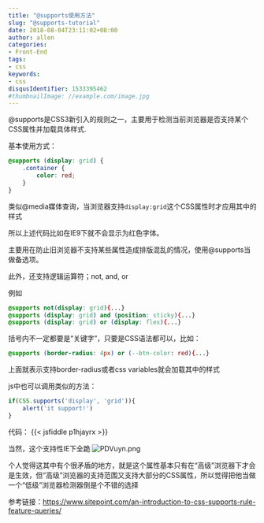 ```yaml
---
title: "@supports使用方法"
slug: "@supports-tutorial"
date: 2018-08-04T23:11:02+08:00
author: allen
categories:
- Front-End
tags:
- css
keywords:
- css
disqusIdentifier: 1533395462
#thumbnailImage: //example.com/image.jpg
---
```


@supports是CSS3新引入的规则之一，主要用于检测当前浏览器是否支持某个CSS属性并加载具体样式.
<!--more-->
基本使用方式：
```css
@supports (display: grid) {
    .container {
        color: red;
    }
}
```

类似@media媒体查询，当浏览器支持`display:grid`这个CSS属性时才应用其中的样式

所以上述代码比如在IE9下就不会显示为红色字体。

主要用在防止旧浏览器不支持某些属性造成排版混乱的情况，使用@supports当做备选项。


此外，还支持逻辑运算符；not, and, or


例如
```css
@supports not(display: grid){...}
@supports (display: grid) and (position: sticky){...}
@supports (display: grid) or (display: flex){...}
```
括号内不一定都要是“关键字”，只要是CSS语法都可以，比如：
```css
@supports (border-radius: 4px) or (--btn-color: red){...}
```
上面就表示支持border-radius或者css variables就会加载其中的样式

js中也可以调用类似的方法：
```js
if(CSS.supports('display', 'grid')){
    alert('it support!')
}
```

代码：
{{< jsfiddle p1hjayrx >}}

当然，这个支持性IE下全跪
![PDVuyn.png](https://s1.ax1x.com/2018/08/04/PDVuyn.png)

个人觉得这其中有个很矛盾的地方，就是这个属性基本只有在“高级”浏览器下才会是生效，但“高级”浏览器的支持范围又支持大部分的CSS属性，所以觉得把他当做一个“低级”浏览器检测器倒是个不错的选择


参考链接：https://www.sitepoint.com/an-introduction-to-css-supports-rule-feature-queries/